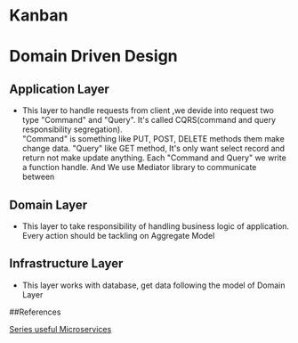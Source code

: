 # Kanban

# Domain Driven Design

## Application Layer
- This layer to handle requests from client ,we devide into request two type "Command" and "Query". It's called CQRS(command and query responsibility segregation).  
"Command" is something like PUT, POST, DELETE methods them make change data. "Query" like GET method, It's only want select record and return not make update anything.
Each "Command and Query" we write a function handle. And We use Mediator library to communicate between
## Domain Layer
- This layer to take responsibility of handling business logic of application. Every action should be tackling on Aggregate Model

## Infrastructure Layer
- This layer works with database, get data following the model of Domain Layer

##References

[Series useful Microservices](https://docs.microsoft.com/en-us/dotnet/architecture/microservices/multi-container-microservice-net-applications/microservice-application-design)
